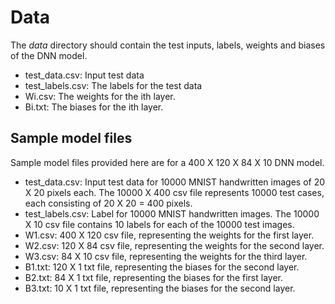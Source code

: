 # Data
The _data_ directory should contain the test inputs, labels, weights and biases of the DNN model.
- test_data.csv: Input test data
- test_labels.csv: The labels for the test data
- Wi.csv: The weights for the ith layer.
- Bi.txt: The biases for the ith layer.


## Sample model files
Sample model files provided here are for a 400 X 120 X 84 X 10 DNN model.
- test_data.csv: Input test data for 10000 MNIST handwritten images of 20 X 20 pixels each. The 10000 X 400 csv file represents 10000 test cases, each consisting of 20 X 20 = 400 pixels.
- test_labels.csv: Label for 10000 MNIST handwritten images. The 10000 X 10 csv file contains 10 labels for each of the 10000 test images.
- W1.csv: 400 X 120 csv file, representing the weights for the first layer.
- W2.csv: 120 X 84 csv file, representing the weights for the second layer.
- W3.csv: 84 X 10 csv file, representing the weights for the third layer.
- B1.txt: 120 X 1 txt file, representing the biases for the second layer.
- B2.txt: 84 X 1 txt file, representing the biases for the first layer.
- B3.txt: 10 X 1 txt file, representing the biases for the second layer.
